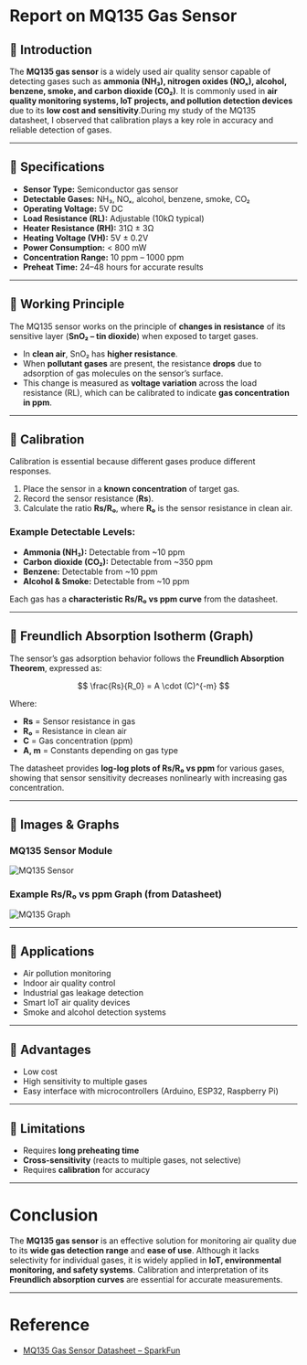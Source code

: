 #  Report on MQ135 Gas Sensor

## 🔹 Introduction
The **MQ135 gas sensor** is a widely used air quality sensor capable of detecting gases such as **ammonia (NH₃), nitrogen oxides (NOₓ), alcohol, benzene, smoke, and carbon dioxide (CO₂)**. It is commonly used in **air quality monitoring systems, IoT projects, and pollution detection devices** due to its **low cost and sensitivity**.During my study of the MQ135 datasheet, I observed that calibration plays a key role in accuracy and reliable detection of gases.


---

## 🔹 Specifications
- **Sensor Type:** Semiconductor gas sensor  
- **Detectable Gases:** NH₃, NOₓ, alcohol, benzene, smoke, CO₂  
- **Operating Voltage:** 5V DC  
- **Load Resistance (RL):** Adjustable (10kΩ typical)  
- **Heater Resistance (RH):** 31Ω ± 3Ω  
- **Heating Voltage (VH):** 5V ± 0.2V  
- **Power Consumption:** < 800 mW  
- **Concentration Range:** 10 ppm – 1000 ppm  
- **Preheat Time:** 24–48 hours for accurate results  

---

## 🔹 Working Principle
The MQ135 sensor works on the principle of **changes in resistance** of its sensitive layer (**SnO₂ – tin dioxide**) when exposed to target gases.

- In **clean air**, SnO₂ has **higher resistance**.  
- When **pollutant gases** are present, the resistance **drops** due to adsorption of gas molecules on the sensor’s surface.  
- This change is measured as **voltage variation** across the load resistance (RL), which can be calibrated to indicate **gas concentration in ppm**.

---

## 🔹 Calibration
Calibration is essential because different gases produce different responses.

1. Place the sensor in a **known concentration** of target gas.  
2. Record the sensor resistance (**Rs**).  
3. Calculate the ratio **Rs/R₀**, where **R₀** is the sensor resistance in clean air.  

### Example Detectable Levels:
- **Ammonia (NH₃):** Detectable from ~10 ppm  
- **Carbon dioxide (CO₂):** Detectable from ~350 ppm  
- **Benzene:** Detectable from ~10 ppm  
- **Alcohol & Smoke:** Detectable from ~10 ppm  

Each gas has a **characteristic Rs/R₀ vs ppm curve** from the datasheet.

---

## 🔹 Freundlich Absorption Isotherm (Graph)
The sensor’s gas adsorption behavior follows the **Freundlich Absorption Theorem**, expressed as:

$$
\frac{Rs}{R_0} = A \cdot (C)^{-m}
$$


Where:  
- **Rs** = Sensor resistance in gas  
- **R₀** = Resistance in clean air  
- **C** = Gas concentration (ppm)  
- **A, m** = Constants depending on gas type  

The datasheet provides **log-log plots of Rs/R₀ vs ppm** for various gases, showing that sensor sensitivity decreases nonlinearly with increasing gas concentration.

---

## 🔹 Images & Graphs

### MQ135 Sensor Module
![MQ135 Sensor](https://img.joomcdn.net/d93f956af2fc3553b52df8fb7f76563a6ac5f09a_original.jpeg)

### Example Rs/R₀ vs ppm Graph (from Datasheet)
![MQ135 Graph](https://res.utmel.com/Images/UEditor/f60c9b57-5bc2-455e-929a-74a24c95ced4.jpg)

---

## 🔹 Applications
- Air pollution monitoring  
- Indoor air quality control  
- Industrial gas leakage detection  
- Smart IoT air quality devices  
- Smoke and alcohol detection systems  

---

## 🔹 Advantages
- Low cost  
- High sensitivity to multiple gases  
- Easy interface with microcontrollers (Arduino, ESP32, Raspberry Pi)  

---

## 🔹 Limitations
- Requires **long preheating time**  
- **Cross-sensitivity** (reacts to multiple gases, not selective)  
- Requires **calibration** for accuracy  

---

#  Conclusion
The **MQ135 gas sensor** is an effective solution for monitoring air quality due to its **wide gas detection range** and **ease of use**. Although it lacks selectivity for individual gases, it is widely applied in **IoT, environmental monitoring, and safety systems**. Calibration and interpretation of its **Freundlich absorption curves** are essential for accurate measurements.

---
# Reference

- [MQ135 Gas Sensor Datasheet – SparkFun](https://www.electronicoscaldas.com/datasheet/MQ-135_Hanwei.pdf)
